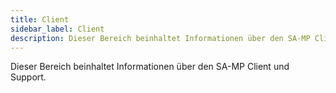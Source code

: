 ```yaml
---
title: Client
sidebar_label: Client
description: Dieser Bereich beinhaltet Informationen über den SA-MP Client und Support.
---
```


Dieser Bereich beinhaltet Informationen über den SA-MP Client und Support.
